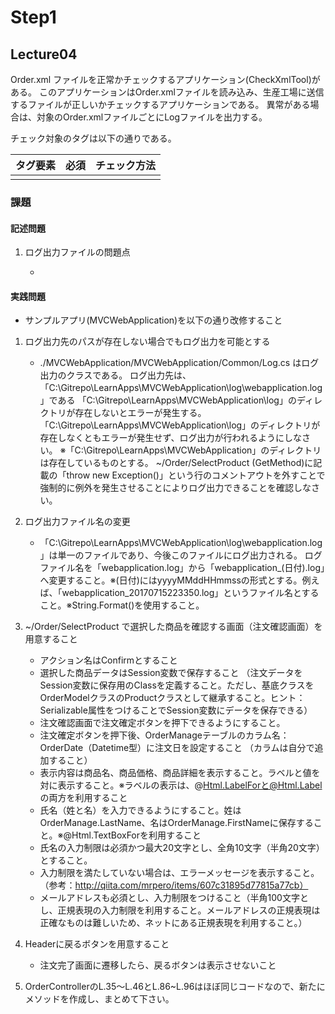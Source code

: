 # Step1

## Lecture04
Order.xml ファイルを正常かチェックするアプリケーション(CheckXmlTool)がある。
このアプリケーションはOrder.xmlファイルを読み込み、生産工場に送信するファイルが正しいかチェックするアプリケーションである。
異常がある場合は、対象のOrder.xmlファイルごとにLogファイルを出力する。

チェック対象のタグは以下の通りである。

| タグ要素 | 必須 | チェック方法 |
| ---- | ---- | ---- |
|  |  |  |

### 課題

#### 記述問題
1. ログ出力ファイルの問題点

    -
#### 実践問題
- サンプルアプリ(MVCWebApplication)を以下の通り改修すること
1. ログ出力先のパスが存在しない場合でもログ出力を可能とする

    - ./MVCWebApplication/MVCWebApplication/Common/Log.cs はログ出力のクラスである。
    ログ出力先は、「C:\Gitrepo\LearnApps\MVCWebApplication\log\webapplication.log」である
     「C:\Gitrepo\LearnApps\MVCWebApplication\log」のディレクトリが存在しないとエラーが発生する。
     「C:\Gitrepo\LearnApps\MVCWebApplication\log」のディレクトリが存在しなくともエラーが発生せず、ログ出力が行われるようにしなさい。
     ※「C:\Gitrepo\LearnApps\MVCWebApplication」のディレクトリは存在しているものとする。
     ~/Order/SelectProduct (GetMethod)に記載の「throw new Exception()」という行のコメントアウトを外すことで強制的に例外を発生させることによりログ出力できることを確認しなさい。

2. ログ出力ファイル名の変更
    - 「C:\Gitrepo\LearnApps\MVCWebApplication\log\webapplication.log」は単一のファイルであり、今後このファイルにログ出力される。
       ログファイル名を「webapplication.log」から「webapplication_(日付).log」へ変更すること。※(日付)にはyyyyMMddHHmmssの形式とする。例えば、「webapplication_20170715223350.log」というファイル名とすること。※String.Format()を使用すること。

1. ~/Order/SelectProduct で選択した商品を確認する画面（注文確認画面）を用意すること
    - アクション名はConfirmとすること
    - 選択した商品データはSession変数で保存すること （注文データをSession変数に保存用のClassを定義すること。ただし、基底クラスをOrderModelクラスのProductクラスとして継承すること。ヒント：Serializable属性をつけることでSession変数にデータを保存できる）
    - 注文確認画面で注文確定ボタンを押下できるようにすること。
    - 注文確定ボタンを押下後、OrderManageテーブルのカラム名：OrderDate（Datetime型）に注文日を設定すること （カラムは自分で追加すること）
    - 表示内容は商品名、商品価格、商品詳細を表示すること。ラベルと値を対に表示すること。※ラベルの表示は、@Html.LabelForと@Html.Label の両方を利用すること
    - 氏名（姓と名）を入力できるようにすること。姓はOrderManage.LastName、名はOrderManage.FirstNameに保存すること。※@Html.TextBoxForを利用すること
    - 氏名の入力制限は必須かつ最大20文字とし、全角10文字（半角20文字）とすること。
    - 入力制限を満たしていない場合は、エラーメッセージを表示すること。（参考：http://qiita.com/mrpero/items/607c31895d77815a77cb）
    - メールアドレスも必須とし、入力制限をつけること（半角100文字とし、正規表現の入力制限を利用すること。メールアドレスの正規表現は正確なものは難しいため、ネットにある正規表現を利用すること。）
2. Headerに戻るボタンを用意すること
    - 注文完了画面に遷移したら、戻るボタンは表示させないこと
3. OrderControllerのL.35〜L.46とL.86~L.96はほぼ同じコードなので、新たにメソッドを作成し、まとめて下さい。
